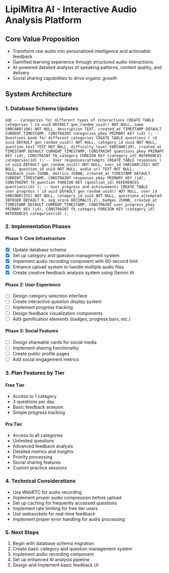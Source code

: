 # LipiMitra AI - Interactive Audio Analysis Platform

## Core Value Proposition

- Transform raw audio into personalized intelligence and actionable feedback
- Gamified learning experience through structured audio interactions
- AI-powered detailed analysis of speaking patterns, content quality, and delivery
- Social sharing capabilities to drive organic growth

## System Architecture

### 1. Database Schema Updates

sql`
-- Categories for different types of interactions
CREATE TABLE categories (
id uuid DEFAULT gen_random_uuid() NOT NULL,
name VARCHAR(100) NOT NULL,
description TEXT,
created_at TIMESTAMP DEFAULT CURRENT_TIMESTAMP,
CONSTRAINT categories_pkey PRIMARY KEY (id)
);
-- Questions bank for different categories
CREATE TABLE questions (
id uuid DEFAULT gen_random_uuid() NOT NULL,
category_id uuid NOT NULL,
question_text TEXT NOT NULL,
difficulty_level VARCHAR(20),
created_at TIMESTAMP DEFAULT CURRENT_TIMESTAMP,
CONSTRAINT questions_pkey PRIMARY KEY (id),
CONSTRAINT fk_category FOREIGN KEY (category_id) REFERENCES categories(id)
);
-- User responses/attempts
CREATE TABLE responses (
id uuid DEFAULT gen_random_uuid() NOT NULL,
user_id VARCHAR(255) NOT NULL,
question_id uuid NOT NULL,
audio_url TEXT NOT NULL,
feedback_json JSONB,
metrics JSONB,
created_at TIMESTAMP DEFAULT CURRENT_TIMESTAMP,
CONSTRAINT responses_pkey PRIMARY KEY (id),
CONSTRAINT fk_question FOREIGN KEY (question_id) REFERENCES questions(id)
);
-- User progress and achievements
CREATE TABLE user_progress (
id uuid DEFAULT gen_random_uuid() NOT NULL,
user_id VARCHAR(255) NOT NULL,
category_id uuid NOT NULL,
questions_attempted INTEGER DEFAULT 0,
avg_score DECIMAL(5,2),
badges JSONB,
created_at TIMESTAMP DEFAULT CURRENT_TIMESTAMP,
CONSTRAINT user_progress_pkey PRIMARY KEY (id),
CONSTRAINT fk_category FOREIGN KEY (category_id) REFERENCES categories(id)
);`

### 2. Implementation Phases

#### Phase 1: Core Infrastructure

- [x] Update database schema
- [x] Set up category and question management system
- [x] Implement audio recording component with 60-second limit
- [x] Enhance upload system to handle multiple audio files
- [x] Create creative feedback analysis system using Gemini AI

#### Phase 2: User Experience

- [ ] Design category selection interface
- [ ] Create interactive question display system
- [ ] Implement progress tracking
- [ ] Design feedback visualization components
- [ ] Add gamification elements (badges, progress bars, etc.)

#### Phase 3: Social Features

- [ ] Design shareable cards for social media
- [ ] Implement sharing functionality
- [ ] Create public profile pages
- [ ] Add social engagement metrics

### 3. Plan Features by Tier

#### Free Tier

- Access to 1 category
- 3 questions per day
- Basic feedback analysis
- Simple progress tracking

#### Pro Tier

- Access to all categories
- Unlimited questions
- Advanced feedback analysis
- Detailed metrics and insights
- Priority processing
- Social sharing features
- Custom practice sessions

### 4. Technical Considerations

- Use WebRTC for audio recording
- Implement proper audio compression before upload
- Set up caching for frequently accessed questions
- Implement rate limiting for free tier users
- Use websockets for real-time feedback
- Implement proper error handling for audio processing

### 5. Next Steps

1. Begin with database schema migration
2. Create basic category and question management system
3. Implement audio recording component
4. Set up enhanced AI analysis pipeline
5. Design and implement basic feedback UI
